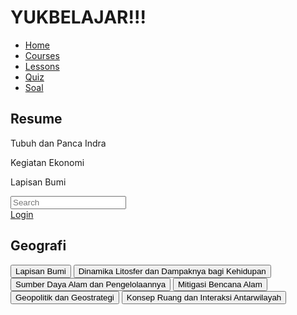 <html>
<head>
    <script src="https://cdn.tailwindcss.com"></script>
    <link rel="stylesheet" href="https://cdnjs.cloudflare.com/ajax/libs/font-awesome/5.15.3/css/all.min.css">
</head>
<body class="bg-gray-100">
    <div class="flex h-screen">
        <!-- Sidebar -->
        <div class="w-1/4 bg-white p-4">
            <h1 class="text-xl font-bold mb-4">YUKBELAJAR!!!</h1>
            <nav class="mb-8">
                <ul>
                    <li class="mb-2"><a href="#" class="text-black">Home</a></li>
                    <li class="mb-2"><a href="#" class="text-blue-500">Courses</a></li>
                    <li class="mb-2"><a href="#" class="text-black">Lessons</a></li>
                    <li class="mb-2"><a href="#" class="text-black">Quiz</a></li>
                    <li class="mb-2"><a href="#" class="text-black">Soal</a></li>
                </ul>
            </nav>
            <div>
                <h2 class="text-lg font-bold mb-2">Resume</h2>
                <div class="mb-2">
                    <p class="text-sm">Tubuh dan Panca Indra</p>
                    <div class="w-full bg-gray-200 rounded-full h-2.5 mb-2">
                        <div class="bg-blue-500 h-2.5 rounded-full" style="width: 10%"></div>
                    </div>
                </div>
                <div class="mb-2">
                    <p class="text-sm">Kegiatan Ekonomi</p>
                    <div class="w-full bg-gray-200 rounded-full h-2.5 mb-2">
                        <div class="bg-blue-500 h-2.5 rounded-full" style="width: 10%"></div>
                    </div>
                </div>
                <div class="mb-2">
                    <p class="text-sm">Lapisan Bumi</p>
                    <div class="w-full bg-gray-200 rounded-full h-2.5 mb-2">
                        <div class="bg-blue-500 h-2.5 rounded-full" style="width: 10%"></div>
                    </div>
                </div>
            </div>
        </div>
        <!-- Main Content -->
        <div class="flex-1 p-6">
            <div class="flex items-center mb-6">
                <div class="relative w-full">
                    <input type="text" class="w-full p-2 pl-10 border border-gray-300 rounded-full" placeholder="Search">
                    <i class="fas fa-search absolute left-3 top-3 text-gray-400"></i>
                </div>
                <div class="flex items-center ml-4">
                    <i class="fas fa-bell text-gray-600 mr-4"></i>
                    <i class="fas fa-user-circle text-gray-600 mr-2"></i>
                    <a href="#" class="text-gray-600">Login</a>
                </div>
            </div>
            <h2 class="text-2xl font-bold mb-4">Geografi</h2>
            <div class="grid grid-cols-2 gap-4">
                <button class="bg-gray-200 text-black py-2 px-4 rounded-lg">Lapisan Bumi</button>
                <button class="bg-gray-200 text-black py-2 px-4 rounded-lg">Dinamika Litosfer dan Dampaknya bagi Kehidupan</button>
                <button class="bg-gray-200 text-black py-2 px-4 rounded-lg">Sumber Daya Alam dan Pengelolaannya</button>
                <button class="bg-gray-200 text-black py-2 px-4 rounded-lg">Mitigasi Bencana Alam</button>
                <button class="bg-gray-200 text-black py-2 px-4 rounded-lg">Geopolitik dan Geostrategi</button>
                <button class="bg-gray-200 text-black py-2 px-4 rounded-lg">Konsep Ruang dan Interaksi Antarwilayah</button>
            </div>
        </div>
    </div>
</body>
</html>
